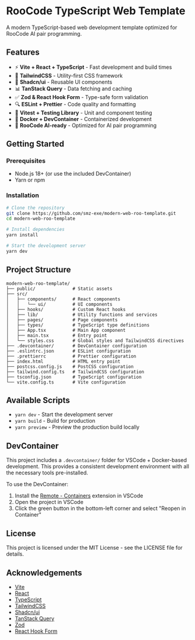 # RooCode TypeScript Web Template

A modern TypeScript-based web development template optimized for RooCode AI pair programming.

## Features

- ⚡ **Vite + React + TypeScript** - Fast development and build times
- 🎨 **TailwindCSS** - Utility-first CSS framework
- 🧩 **Shadcn/ui** - Reusable UI components
- 📊 **TanStack Query** - Data fetching and caching
- ✅ **Zod & React Hook Form** - Type-safe form validation
- 🔍 **ESLint + Prettier** - Code quality and formatting
- 🧪 **Vitest + Testing Library** - Unit and component testing
- 🐳 **Docker + DevContainer** - Containerized development
- 🧠 **RooCode AI-ready** - Optimized for AI pair programming

## Getting Started

### Prerequisites

- Node.js 18+ (or use the included DevContainer)
- Yarn or npm

### Installation

```bash
# Clone the repository
git clone https://github.com/smz-exe/modern-web-roo-template.git
cd modern-web-roo-template

# Install dependencies
yarn install

# Start the development server
yarn dev
```

## Project Structure

```
modern-web-roo-template/
├── public/              # Static assets
├── src/
│   ├── components/      # React components
│   │   └── ui/          # UI components
│   ├── hooks/           # Custom React hooks
│   ├── lib/             # Utility functions and services
│   ├── pages/           # Page components
│   ├── types/           # TypeScript type definitions
│   ├── App.tsx          # Main App component
│   ├── main.tsx         # Entry point
│   └── styles.css       # Global styles and TailwindCSS directives
├── .devcontainer/       # DevContainer configuration
├── .eslintrc.json       # ESLint configuration
├── .prettierrc          # Prettier configuration
├── index.html           # HTML entry point
├── postcss.config.js    # PostCSS configuration
├── tailwind.config.ts   # TailwindCSS configuration
├── tsconfig.json        # TypeScript configuration
└── vite.config.ts       # Vite configuration
```

## Available Scripts

- `yarn dev` - Start the development server
- `yarn build` - Build for production
- `yarn preview` - Preview the production build locally

## DevContainer

This project includes a `.devcontainer/` folder for VSCode + Docker-based development. This provides a consistent development environment with all the necessary tools pre-installed.

To use the DevContainer:

1. Install the [Remote - Containers](https://marketplace.visualstudio.com/items?itemName=ms-vscode-remote.remote-containers) extension in VSCode
2. Open the project in VSCode
3. Click the green button in the bottom-left corner and select "Reopen in Container"

## License

This project is licensed under the MIT License - see the LICENSE file for details.

## Acknowledgements

- [Vite](https://vitejs.dev/)
- [React](https://reactjs.org/)
- [TypeScript](https://www.typescriptlang.org/)
- [TailwindCSS](https://tailwindcss.com/)
- [Shadcn/ui](https://ui.shadcn.com/)
- [TanStack Query](https://tanstack.com/query)
- [Zod](https://zod.dev/)
- [React Hook Form](https://react-hook-form.com/)
